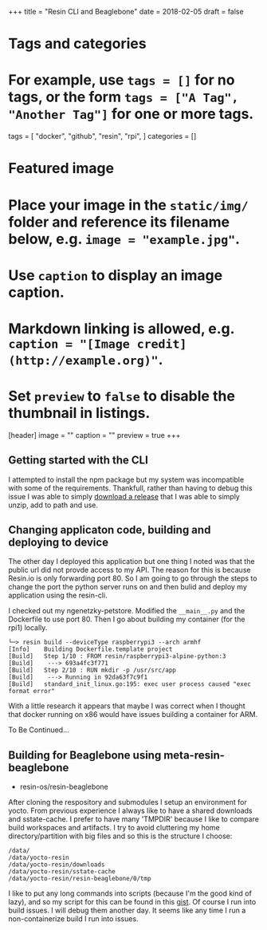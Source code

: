 +++
title = "Resin CLI and Beaglebone"
date = 2018-02-05
draft = false

# Tags and categories
# For example, use `tags = []` for no tags, or the form `tags = ["A Tag", "Another Tag"]` for one or more tags.
tags = [
    "docker",
    "github",
    "resin",
    "rpi",
]
categories = []

# Featured image
# Place your image in the `static/img/` folder and reference its filename below, e.g. `image = "example.jpg"`.
# Use `caption` to display an image caption.
#   Markdown linking is allowed, e.g. `caption = "[Image credit](http://example.org)"`.
# Set `preview` to `false` to disable the thumbnail in listings.
[header]
image = ""
caption = ""
preview = true
+++

## Getting started with the CLI

I attempted to install the npm package but my system was incompatible with some
of the requirements. Thankfull, rather than having to debug this issue I was
able to simply [download a release](https://github.com/resin-io/resin-cli/releases)
that I was able to simply unzip, add to path and use.

## Changing applicaton code, building and deploying to device

The other day I deployed this application but one thing I noted was that the
public url did not provde access to my API. The reason for this is because
Resin.io is only forwarding port 80. So I am going to go through the steps
to change the port the python server runs on and then bulid and deploy my
application using the resin-cli.

I checked out my ngenetzky-petstore. Modified the `__main__.py` and the
Dockerfile to use port 80. Then I go about building my container (for the rpi1)
locally.

```
└─> resin build --deviceType raspberrypi3 --arch armhf
[Info]    Building Dockerfile.template project
[Build]   Step 1/10 : FROM resin/raspberrypi3-alpine-python:3
[Build]    ---> 693a4fc3f771
[Build]   Step 2/10 : RUN mkdir -p /usr/src/app
[Build]    ---> Running in 92da63f7c9f1
[Build]   standard_init_linux.go:195: exec user process caused "exec format error"
```

With a little research it appears that maybe I was correct when I thought that
docker running on x86 would have issues building a container for ARM.

To Be Continued...

## Building for Beaglebone using meta-resin-beaglebone

- resin-os/resin-beaglebone

After cloning the respository and submodules I setup an environment for yocto.
From previous experience I always like to have a shared downloads and
sstate-cache. I prefer to have many 'TMPDIR' because I like to compare build
workspaces and artifacts. I try to avoid cluttering my home directory/partition
with big files and so this is the structure I choose:

```
/data/
/data/yocto-resin
/data/yocto-resin/downloads
/data/yocto-resin/sstate-cache
/data/yocto-resin/resin-beaglebone/0/tmp
```

I like to put any long commands into scripts (because I'm the good kind of
lazy), and so my script for this can be found in this
[gist](https://gist.github.com/NGenetzky/3c943d3766ba5dc16d0cccad0030e4ea). Of
course I run into build issues. I will debug them another day. It seems like
any time I run a non-containerize build I run into issues.
